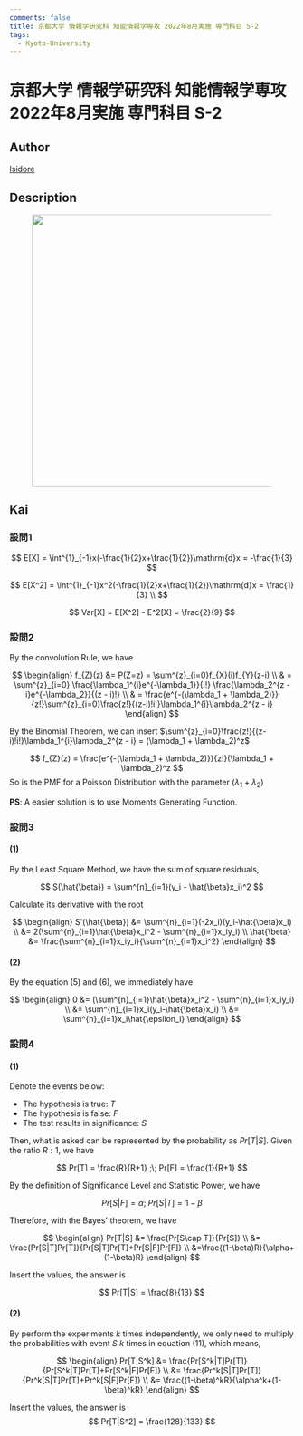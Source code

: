 ```yaml
---
comments: false
title: 京都大学 情報学研究科 知能情報学専攻 2022年8月実施 専門科目 S-2
tags:
  - Kyoto-University
---
```

# 京都大学 情報学研究科 知能情報学専攻 2022年8月実施 専門科目 S-2

## **Author**
[Isidore](https://github.com/heacsing)

## **Description**
<figure style="text-align:center;">
  <img src="https://s2.loli.net/2024/07/01/gXipzcs9QeadjOU.png" width="480"/>
</figure>


## **Kai**
### 設問1

$$
E[X] = \int^{1}_{-1}x(-\frac{1}{2}x+\frac{1}{2})\mathrm{d}x = -\frac{1}{3}
$$

$$
E[X^2] = \int^{1}_{-1}x^2(-\frac{1}{2}x+\frac{1}{2})\mathrm{d}x = \frac{1}{3} \\
$$

$$
Var[X] = E[X^2] - E^2[X] = \frac{2}{9}
$$

### 設問2
By the convolution Rule, we have

$$
\begin{align}
    f_{Z}(z) &= P(Z=z) = \sum^{z}_{i=0}f_{X}(i)f_{Y}(z-i) \\
    & = \sum^{z}_{i=0} \frac{\lambda_1^{i}e^{-\lambda_1}}{i!} \frac{\lambda_2^{z - i}e^{-\lambda_2}}{(z - i)!} \\
    & = \frac{e^{-(\lambda_1 + \lambda_2)}}{z!}\sum^{z}_{i=0}\frac{z!}{(z-i)!i!}\lambda_1^{i}\lambda_2^{z - i}
\end{align}
$$

By the Binomial Theorem, we can insert $\sum^{z}_{i=0}\frac{z!}{(z-i)!i!}\lambda_1^{i}\lambda_2^{z - i} = (\lambda_1 + \lambda_2)^z$

$$
f_{Z}(z) = \frac{e^{-(\lambda_1 + \lambda_2)}}{z!}(\lambda_1 + \lambda_2)^z
$$
So is the PMF for a Poisson Distribution with the parameter $(\lambda_1 + \lambda_2)$

**PS**: A easier solution is to use Moments Generating Function.

### 設問3

#### (1)
By the Least Square Method, we have the sum of square residuals,

$$
S(\hat{\beta}) = \sum^{n}_{i=1}(y_i - \hat{\beta}x_i)^2
$$

Calculate its derivative with the root

$$
\begin{align}
    S'(\hat{\beta}) &= \sum^{n}_{i=1}(-2x_i)(y_i-\hat{\beta}x_i) \\
    &= 2(\sum^{n}_{i=1}\hat{\beta}x_i^2 - \sum^{n}_{i=1}x_iy_i) \\
    \hat{\beta} &= \frac{\sum^{n}_{i=1}x_iy_i}{\sum^{n}_{i=1}x_i^2}
\end{align}
$$

#### (2)

By the equation ($5$) and ($6$), we immediately have

$$
\begin{align}
    0 &= (\sum^{n}_{i=1}\hat{\beta}x_i^2 - \sum^{n}_{i=1}x_iy_i) \\
    &= \sum^{n}_{i=1}x_i(y_i-\hat{\beta}x_i) \\
    &= \sum^{n}_{i=1}x_i\hat{\epsilon_i} 
\end{align}
$$

### 設問4

#### (1)
Denote the events below:

- The hypothesis is true: $T$
- The hypothesis is false: $F$
- The test results in significance: $S$

Then, what is asked can be represented by the probability as $Pr[T|S]$.
Given the ratio $R:1$, we have

$$
Pr[T] = \frac{R}{R+1} ;\; Pr[F] = \frac{1}{R+1} 
$$

By the definition of Significance Level and Statistic Power, we have

$$
Pr[S|F] = \alpha ;\; Pr[S|T] = 1 - \beta
$$

Therefore, with the Bayes' theorem, we have

$$
\begin{align}
    Pr[T|S] &= \frac{Pr[S\cap T]}{Pr[S]} \\
    &= \frac{Pr[S|T]Pr[T]}{Pr[S|T]Pr[T]+Pr[S|F]Pr[F]} \\
    &=\frac{(1-\beta)R}{\alpha+(1-\beta)R}
\end{align}
$$

Insert the values, the answer is 

$$
Pr[T|S] = \frac{8}{13}
$$

#### (2)
By perform the experiments $k$ times independently, we only need to multiply the probabilities with event $S$ $k$ times in equation ($11$), which means,

$$
\begin{align}
    Pr[T|S^k] &= \frac{Pr[S^k|T]Pr[T]}{Pr[S^k|T]Pr[T]+Pr[S^k|F]Pr[F]} \\
    &= \frac{Pr^k[S|T]Pr[T]}{Pr^k[S|T]Pr[T]+Pr^k[S|F]Pr[F]} \\
    &= \frac{(1-\beta)^kR}{\alpha^k+(1-\beta)^kR}
\end{align}
$$

Insert the values, the answer is 
$$
Pr[T|S^2] = \frac{128}{133}
$$